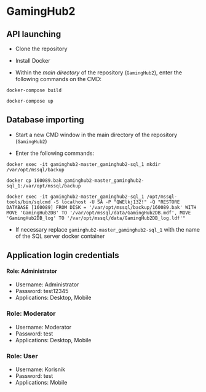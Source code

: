 # GamingHub2

## API launching


* Clone the repository

* Install Docker

* Within the *main directory* of the repository (`GamingHub2`), enter the following commands on the CMD:

```
docker-compose build

docker-compose up
```
>
## Database importing

* Start a new CMD window in the main directory of the repository (`GamingHub2`)

* Enter the following commands:

```
docker exec -it gaminghub2-master_gaminghub2-sql_1 mkdir /var/opt/mssql/backup

docker cp 160089.bak gaminghub2-master_gaminghub2-sql_1:/var/opt/mssql/backup

docker exec -it gaminghub2-master_gaminghub2-sql_1 /opt/mssql-tools/bin/sqlcmd -S localhost -U SA -P "QWElkj132!" -Q "RESTORE DATABASE [160089] FROM DISK = '/var/opt/mssql/backup/160089.bak' WITH MOVE 'GamingHub2DB' TO '/var/opt/mssql/data/GamingHub2DB.mdf', MOVE 'GamingHub2DB_log' TO '/var/opt/mssql/data/GamingHub2DB_log.ldf'"
```

* If necessary replace `gaminghub2-master_gaminghub2-sql_1` with the name of the SQL server docker container

## Application login credentials

#### Role: Administrator
* Username: Administrator
* Password: test12345
* Applications: Desktop, Mobile

### Role: Moderator
* Username: Moderator
* Password: test
* Applications: Desktop, Mobile

### Role: User
* Username: Korisnik
* Password: test
* Applications: Mobile
